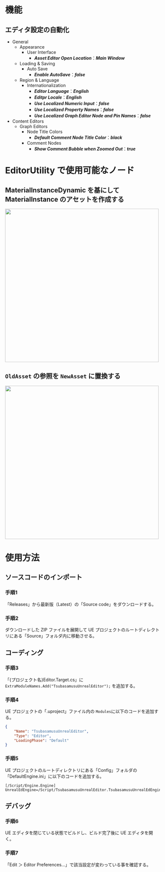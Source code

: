# 機能
## エディタ設定の自動化
- General
	- Appearance
		- User Interface
			- **_Asset Editor Open Location_**：**_Main Window_**
	- Loading & Saving
		- Auto Save
			- **_Enable AutoSave_**：**_false_**
	- Region & Language
		- Internationalization
			- **_Editor Language_**：**_English_**
			- **_Editpr Locale_**：**_English_**
			- **_Use Localized Numeric Input_**：**_false_**
			- **_Use Localized Property Names_**：**_false_**
			- **_Use Localized Graph Editor Node and Pin Names_**：**_false_**
- Content Editors
	- Graph Editors
		- Node Title Colors
			- **_Default Comment Node Title Color_**：**_black_**
		- Comment Nodes
			- **_Show Comment Bubble when Zoomed Out_**：**_true_**
# EditorUtility で使用可能なノード
## MaterialInstanceDynamic を基にして MaterialInstance のアセットを作成する

<img width="500" src="https://github.com/user-attachments/assets/c450cfae-9da5-4bca-83d2-4106a2666e56">

## ``OldAsset`` の参照を ``NewAsset`` に置換する

<img width="500" src="https://github.com/user-attachments/assets/af7a7331-6681-41fe-baa4-f598877c3aca">

# 使用方法
## ソースコードのインポート
### 手順1
「Releases」から最新版（Latest）の「Source code」をダウンロードする。
### 手順2
ダウンロードした ZIP ファイルを展開して UE プロジェクトのルートディレクトリにある「Source」フォルダ内に移動させる。
## コーディング
### 手順3
「{プロジェクト名}Editor.Target.cs」に ``ExtraModuleNames.Add("TsubasamusuUnrealEditor");`` を追加する。
### 手順4
UE プロジェクトの「.uproject」ファイル内の ``Modules``に以下のコードを追加する。
```json
{
	"Name": "TsubasamusuUnrealEditor",
	"Type": "Editor",
	"LoadingPhase": "Default"
}
```
### 手順5
UE プロジェクトのルートディレクトリにある「Config」フォルダの「DefaultEngine.ini」に以下のコードを追加する。
```
[/Script/Engine.Engine]
UnrealEdEngine=/Script/TsubasamusuUnrealEditor.TsubasamusuUnrealEdEngine
```
## デバッグ
### 手順6
UE エディタを閉じている状態でビルドし、ビルド完了後に UE エディタを開く。
### 手順7
「Edit ＞ Editor Preferences...」で該当設定が変わっている事を確認する。